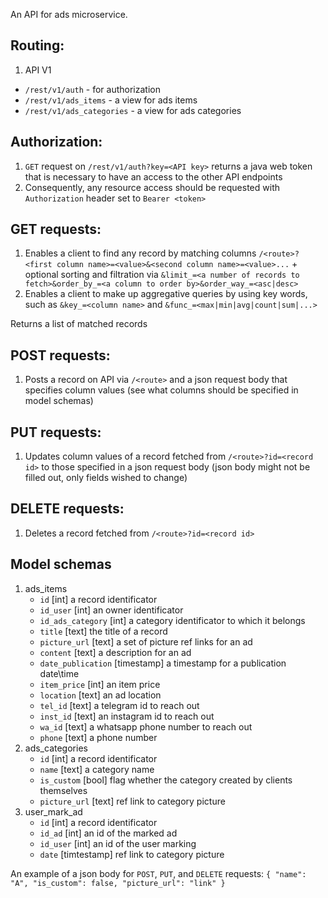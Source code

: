 An API for ads microservice.

## Routing:
1. API V1
- `/rest/v1/auth` - for authorization 
- `/rest/v1/ads_items` - a view for ads items
- `/rest/v1/ads_categories` - a view for ads categories

## Authorization:
1. `GET` request on `/rest/v1/auth?key=<API key>` returns a java web token that is necessary to have an access to the other API endpoints 
2. Consequently, any resource access should be requested with `Authorization` header set to `Bearer <token>`

## GET requests:
1. Enables a client to find any record by matching columns `/<route>?<first column name>=<value>&<second column name>=<value>...` + optional sorting and filtration via `&limit_=<a number of records to fetch>&order_by_=<a column to order by>&order_way_=<asc|desc>`
2. Enables a client to make up aggregative queries by using key words, such as `&key_=<column name>` and `&func_=<max|min|avg|count|sum|...>`

Returns a list of matched records

## POST requests:
1. Posts a record on API via `/<route>` and a json request body that specifies column values (see what columns should be specified in model schemas) 

## PUT requests:
1. Updates column values of a record fetched from `/<route>?id=<record id>` to those specified in a json request body (json body might not be filled out, only fields wished to change)

## DELETE requests:
1. Deletes a record fetched from `/<route>?id=<record id>`

## Model schemas
1. ads_items
   - `id` [int] a record identificator
   - `id_user` [int] an owner identificator
   - `id_ads_category` [int] a category identificator to which it belongs
   - `title` [text] the title of a record
   - `picture_url` [text] a set of picture ref links for an ad  
   - `content` [text] a description for an ad
   - `date_publication` [timestamp] a timestamp for a publication date\time
   - `item_price` [int] an item price
   - `location` [text] an ad location 
   - `tel_id` [text] a telegram id to reach out
   - `inst_id` [text] an instagram id to reach out
   - `wa_id` [text] a whatsapp phone number to reach out
   - `phone` [text] a phone number
2. ads_categories
   - `id` [int] a record identificator
   - `name` [text] a category name
   - `is_custom` [bool] flag whether the category created by clients themselves
   - `picture_url` [text] ref link to category picture
3. user_mark_ad
   - `id` [int] a record identificator
   - `id_ad` [int] an id of the marked ad
   - `id_user` [int] an id of the user marking
   - `date` [timtestamp] ref link to category picture
  
An example of a json body for `POST`, `PUT`, and `DELETE` requests:
`
{
  "name": "A",
  "is_custom": false,
  "picture_url": "link"
}
`
